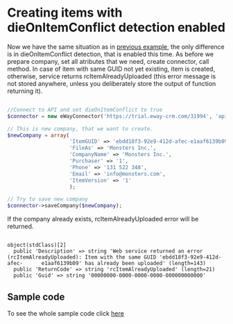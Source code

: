 
# Creating items with dieOnItemConflict detection enabled

Now we have the same situation as  in [previous example](../SaveDieOnConflictFalse), the only difference is in dieOnItemConflict detection, that is enabled this time. As before we prepare company, set all atributes that we need, create connector, call method. In case of item with same GUID not yet existing, item is created, otherwise, service returns rcItemAlreadyUploaded (this error message is not stored anywhere, unless you deliberately store the output of function returning it).

```php

//Connect to API and set dieOnItemConflict to true
$connector = new eWayConnector('https://trial.eway-crm.com/31994', 'api', 'ApiTrial@eWay-CRM', false, true);

// This is new company, that we want to create.
$newCompany = array(
                    'ItemGUID' => 'ebdd18f3-92e9-412d-afec-e1aaf6139b09',
                    'FileAs' => 'Monsters Inc.', 
                    'CompanyName' => 'Monsters Inc.',
                    'Purchaser' => '1',
                    'Phone' => '131 522 348',
                    'Email' => 'info@monsters.com',
                    'ItemVersion' => '1'
                    );

// Try to save new company
$connector->saveCompany($newCompany);

```


If the company already exists, rcItemAlreadyUploaded error will be returned.
```console

object(stdClass)[2]
  public 'Description' => string 'Web service returned an error (rcItemAlreadyUploaded): Item with the same GUID 'ebdd18f3-92e9-412d-afec-		e1aaf6139b09' has already been uploaded' (length=143)
  public 'ReturnCode' => string 'rcItemAlreadyUploaded' (length=21)
  public 'Guid' => string '00000000-0000-0000-0000-000000000000'

```

## Sample code
To see the whole sample code click [here](sample_code.php)